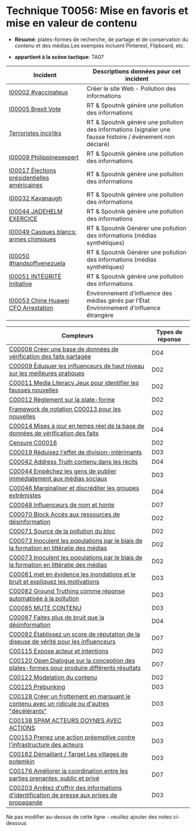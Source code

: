 # Technique T0056: Mise en favoris et mise en valeur de contenu

* **Résumé**: plates-formes de recherche, de partage et de conservation du contenu et des médias.Les exemples incluent Pinterest, Flipboard, etc.

* **appartient à la scène tactique**: TA07


|Incident |Descriptions données pour cet incident |
|-------- |-------------------- |
|[I00002 #vaccinateus](../generated_pages/incidents/I00002.md) |Créer le site Web - Pollution des informations |
|[I00005 Brexit Vote](../generated_pages/incidents/I00005.md) |RT & Spoutnik génère une pollution des informations |
|[Terroristes incirliks](../generated_pages/incidents/I00007.md) |RT & Spoutnik génère une pollution des informations (signaler une fausse histoire / événement non déclaré) |
|[I00009 Philippinesexpert](../generated_pages/incidents/I00009.md) |RT & Spoutnik génère une pollution des informations |
|[I00017 Élections présidentielles américaines](../generated_pages/incidents/I00017.md) |RT & Spoutnik génère une pollution des informations ||[I00029 MH17 Investigation](../generated_pages/incidents/I00029.md) |RT & Spoutnik Générer une pollution des informations (médias synthétiques) |
|[I00032 Kavanaugh](../generated_pages/incidents/I00032.md) |RT & Spoutnik génère une pollution des informations |
|[I00044 JADEHELM EXERCICE](../generated_pages/incidents/I00044.md) |RT & Spoutnik génère une pollution des informations |
|[I00049 Casques blancs: armes chimiques](../generated_pages/incidents/I00049.md) |RT & Spoutnik Générer une pollution des informations (médias synthétiques) |
|[I00050 #handsoffvenezuela](../generated_pages/incidents/I00050.md) |RT & Spoutnik Générer une pollution des informations (médias synthétiques) |
|[I00051 INTÉGRITÉ Initiative](../generated_pages/incidents/I00051.md) |RT & Spoutnik génère une pollution des informations |
|[I00053 Chine Huawei CFO Arrestation](../generated_pages/incidents/I00053.md) |Environnement d'influence des médias gérés par l'État Environnement d'influence étrangère ||[I00063 Scandale du dopage olympique](../generated_pages/incidents/I00063.md) |RT & Spoutnik Générer une pollution des informations (médias synthétiques) |



|Compteurs |Types de réponse |
|-------- |-------------- |
|[C00008 Créer une base de données de vérification des faits partagée](../generated_pages/counters/C00008.md) |D04 |
|[C00009 Éduquer les influenceurs de haut niveau sur les meilleures pratiques](../generated_pages/counters/C00009.md) |D02 |
|[C00011 Media Literacy.Jeux pour identifier les fausses nouvelles](../generated_pages/counters/C00011.md) |D02 |
|[C00012 Règlement sur la plate-forme](../generated_pages/counters/C00012.md) |D02 |
|[Framework de notation C00013 pour les nouvelles](../generated_pages/counters/C00013.md) |D02 |
|[C00014 Mises à jour en temps réel de la base de données de vérification des faits](../generated_pages/counters/C00014.md) |D04 |
|[Censure C00016](../generated_pages/counters/C00016.md) |D02 |
|[C00019 Réduisez l'effet de division-intérimants](../generated_pages/counters/C00019.md) |D03 ||[C00036 Infiltrez le groupe pour discréditer les leaders (diviser)](../generated_pages/counters/C00036.md) |D02 |
|[C00042 Address Truth contenu dans les récits](../generated_pages/counters/C00042.md) |D04 |
|[C00044 Empêchez les gens de publier immédiatement aux médias sociaux](../generated_pages/counters/C00044.md) |D03 |
|[C00046 Marginaliser et discréditer les groupes extrémistes](../generated_pages/counters/C00046.md) |D04 |
|[C00048 Influenceurs de nom et honte](../generated_pages/counters/C00048.md) |D07 |
|[C00070 Block Accès aux ressources de désinformation](../generated_pages/counters/C00070.md) |D02 |
|[C00071 Source de la pollution du bloc](../generated_pages/counters/C00071.md) |D02 |
|[C00073 Inoculent les populations par le biais de la formation en littératie des médias](../generated_pages/counters/C00073.md) |D02 |
|[C00073 Inoculent les populations par le biais de la formation en littératie des médias](../generated_pages/counters/C00073.md) |D02 ||[C00078 Modifier les algorithmes de recherche pour le contenu de désinformation](../generated_pages/counters/C00078.md) |D03 |
|[C00081 met en évidence les inondations et le bruit et expliquez les motivations](../generated_pages/counters/C00081.md) |D03 |
|[C00082 Ground Truthing comme réponse automatisée à la pollution](../generated_pages/counters/C00082.md) |D03 |
|[C00085 MUTE CONTENU](../generated_pages/counters/C00085.md) |D03 |
|[C00087 Faites plus de bruit que la désinformation](../generated_pages/counters/C00087.md) |D04 |
|[C00092 Établissez un score de réputation de la diseuse de vérité pour les influenceurs](../generated_pages/counters/C00092.md) |D07 |
|[C00115 Expose acteur et intentions](../generated_pages/counters/C00115.md) |D02 |
|[C00120 Open Dialogue sur la conception des plates-formes pour produire différents résultats](../generated_pages/counters/C00120.md) |D07 |
|[C00122 Modelation du contenu](../generated_pages/counters/C00122.md) |D02 |
|[C00125 Prébunking](../generated_pages/counters/C00125.md) |D03 ||[C00126 Alerte ambre des médias sociaux](../generated_pages/counters/C00126.md) |D03 |
|[C00128 Créer un frottement en marquant le contenu avec un ridicule ou d'autres "décélérants"](../generated_pages/counters/C00128.md) |D03 |
|[C00138 SPAM ACTEURS DOYNES AVEC ACTIONS](../generated_pages/counters/C00138.md) |D03 |
|[C00153 Prenez une action préemptive contre l'infrastructure des acteurs](../generated_pages/counters/C00153.md) |D03 |
|[C00162 Démaillant / Target Les villages de potemkin](../generated_pages/counters/C00162.md) |D03 |
|[C00176 Améliorer la coordination entre les parties prenantes: public et privé](../generated_pages/counters/C00176.md) |D07 |
|[C00203 Arrêtez d'offrir des informations d'identification de presse aux prises de propagande](../generated_pages/counters/C00203.md) |D03 |


Ne pas modifier au-dessus de cette ligne - veuillez ajouter des notes ci-dessous